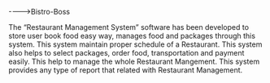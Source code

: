 ---->Bistro-Boss

The “Restaurant Management System” software has been developed to store user book food easy way, manages food and packages through this system. This system maintain proper schedule of a Restaurant. This system also helps to select packages, order food, transportation and payment easily. This help to manage the whole Restaurant Mangement. This system provides any type of report that related with Restaurant Management.

